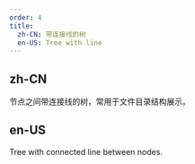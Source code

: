 ```yaml
---
order: 4
title:
  zh-CN: 带连接线的树
  en-US: Tree with line
---
```


## zh-CN

节点之间带连接线的树，常用于文件目录结构展示。

## en-US

Tree with connected line between nodes.
